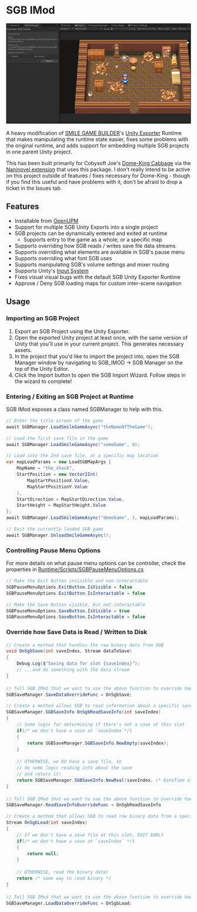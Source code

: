 # SGB IMod

![A screencap of the Unity Editor, demonstrating this plugin's SGB Manager tab](docs/example_image.png)

A heavy modification of [SMILE GAME BUILDER](https://store.steampowered.com/app/483950/SMILE_GAME_BUILDER/)'s [Unity Exporter](https://store.steampowered.com/app/766450/SMILE_GAME_BUILDER_Exporter_for_Unity/) Runtime that makes manipulating the runtime state easier, fixes some problems with the original runtime, and adds support for embedding multiple SGB projects in one parent Unity project.

This has been built primarily for Cobysoft Joe's [Dome-King Cabbage](https://cobysoft.co/) via the [Naninovel extension](https://github.com/BOBBO-NET/net.bobbo.sgb.imod.naninovel/) that uses this package. I don't really intend to be active on this project outside of features / fixes necessary for Dome-King - though if you find this useful and have problems with it, don't be afraid to drop a ticket in the Issues tab.

## Features

- Installable from [OpenUPM](https://openupm.com/packages/net.bobbo.sgb.imod/)
- Support for multiple SGB Unity Exports into a single project
- SGB projects can be dynamically entered and exited at runtime
  - Supports entry to the game as a whole, or a specific map
- Supports overriding how SGB reads / writes save file data streams
- Supports overriding what elements are available in SGB's pause menu
- Supports overriding what font SGB uses
- Supports manipulating SGB's volume settings and mixer routing
- Supports Unity's [Input System](https://docs.unity3d.com/Packages/com.unity.inputsystem@1.2/manual/index.html)
- Fixes visual visual bugs with the default SGB Unity Exporter Runtime
- Approve / Deny SGB loading maps for custom inter-scene navigation

## Usage

### Importing an SGB Project

1. Export an SGB Project using the Unity Exporter.
2. Open the exported Unity project at least once, with the same version of Unity that you'll use in your current project. This generates necessary assets.
3. In the project that you'd like to import the project into, open the SGB Manager window by navigating to SGB_IMOD -> SGB Manager on the top of the Unity Editor.
4. Click the Import button to open the SGB Import Wizard. Follow steps in the wizard to complete!

### Entering / Exiting an SGB Project at Runtime

SGB IMod exposes a class named SGBManager to help with this.

```C#
// Enter the title screen of the game
await SGBManager.LoadSmileGameAsync("theNameOfTheGame");
```

```C#
// Load the first save file in the game
await SGBManager.LoadSmileGameAsync("someGame", 0);
```

```C#
// Load into the 2nd save file, at a specific map location
var mapLoadParams = new LoadSGBMapArgs {
    MapName = "the_shack",
    StartPosition = new Vector2Int(
        MapStartPositionX.Value, 
        MapStartPositionY.Value
    ),
    StartDirection = MapStartDirection.Value,
    StartHeight = MapStartHeight.Value
};
await SGBManager.LoadSmileGameAsync("demoGame", 1, mapLoadParams);
```

```C#
// Exit the currently loaded SGB game
await SGBManager.UnloadSmileGameAsync();
```

### Controlling Pause Menu Options

For more details on what pause menu options can be controller, check the properties in [Runtime/Scripts/SGBPauseMenuOptions.cs](Runtime/Scripts/SGBPauseMenuOptions.cs)

```C#
// Make the Exit Button invisible and non-interactable
SGBPauseMenuOptions.ExitButton.IsVisible = false
SGBPauseMenuOptions.ExitButton.IsInteractable = false
```

```C#
// Make the Save Button visible, but not-interactable
SGBPauseMenuOptions.SaveButton.IsVisible = true
SGBPauseMenuOptions.SaveButton.IsInteractable = false
```

### Override how Save Data is Read / Written to Disk

```C#
// Create a method that handles the raw binary data from SGB
void OnSgbSave(int saveIndex, Stream dataToSave) 
{
    Debug.Log($"Saving data for slot {saveIndex}");
    // ...and do something with the data stream
}

// Tell SGB IMod that we want to use the above function to override how SGB handles saving
SGBSaveManager.SaveDataOverrideFunc = OnSgbSave;
```

```C#
// Create a method allows SGB to read information about a specific save slot
SGBSaveManager.SGBSaveInfo OnSgbReadSaveInfo(int saveIndex)
{
    // Some logic for determining if there's not a save at this slot
    if(/* we don't have a save at `saveIndex`*/) 
    {
        return SGBSaveManager.SGBSaveInfo.NewEmpty(saveIndex);
    }

    // OTHERWISE, we DO have a save file, so
    // do some logic reading info about the save
    // and return it!
    return SGBSaveManager.SGBSaveInfo.NewReal(saveIndex, /* DateTime of when the save was last written */);
}

// Tell SGB IMod that we want to use the above function to override how SGB handles reading information about a save file
SGBSaveManager.ReadSaveInfoOverrideFunc = OnSgbReadSaveInfo
```

```C#
// Create a method that allows SGB to read raw binary data from a specific save slot
Stream OnSgbLoad(int saveIndex)
{
    // If we don't have a save file at this slot, EXIT EARLY
    if(/* we don't have a save at `saveIndex` */)
    {
        return null;
    }

    // OTHERWISE, read the binary data!
    return /* some way to read binary */
}

// Tell SGB IMod that we want to use the above function to override how SGB handles reading the raw binary data of a save slot
SGBSaveManager.LoadDataOverrideFunc = OnSgbLoad;
```
